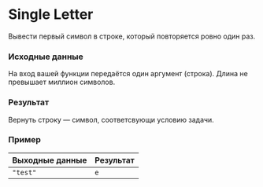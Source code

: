 # Single Letter
Вывести первый символ в строке, который повторяется ровно один раз.

### Исходные данные
На вход вашей функции передаётся один аргумент (строка). Длина не превышает миллион символов.

### Результат
Вернуть строку — символ, соответсвующи условию задачи.

### Пример
| Выходные данные             | Результат |
|-----------------------------|-----------|
| `"test"`                    | `e`       |
